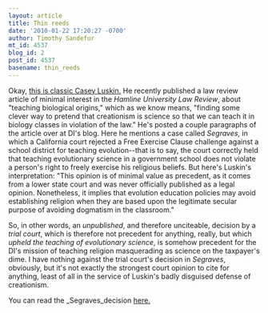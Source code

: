 ```yaml
---
layout: article
title: Thin reeds
date: '2010-01-22 17:20:27 -0700'
author: Timothy Sandefur
mt_id: 4537
blog_id: 2
post_id: 4537
basename: thin_reeds
---
```

Okay, [this is classic Casey Luskin.](http://www.evolutionnews.org/2010/01/segraves_v_california_antidogm.html) He recently published a law review article of minimal interest in the _Hamline University Law Review_, about "teaching biological origins," which as we know means, "finding some clever way to pretend that creationism is science so that we can teach it in biology classes in violation of the law." He's posted a couple paragraphs of the article over at DI's blog. Here he mentions a case called _Segraves_, in which a California court rejected a Free Exercise Clause challenge against a school district for teaching evolution--that is to say, the court correctly held that teaching evolutionary science in a government school does not violate a person's right to freely exercise his religious beliefs. But here's Luskin's interpretation: "This opinion is of minimal value as precedent, as it comes from a lower state court and was never officially published as a legal opinion. Nonetheless, it implies that evolution education policies may avoid establishing religion when they are based upon the legitimate secular purpose of avoiding dogmatism in the classroom."

So, in other words, an _unpublished_, and therefore unciteable, decision by a _trial court_, which is therefore not precedent for anything, really, but which _upheld the teaching of evolutionary science_, is somehow precedent for the DI's mission of teaching religion masquerading as science on the taxpayer's dime. I have nothing against the trial court's decision in _Segraves_, obviously, but it's not exactly the strongest court opinion to cite for anything, least of all in the service of Luskin's badly disguised defense of creationism.

You can read the _Segraves_decision [here.](http://ncse.com/webfm_send/1062)
